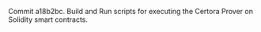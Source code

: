 Commit a18b2bc.                    Build and Run scripts for executing the Certora Prover on Solidity smart contracts.